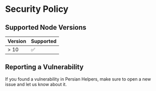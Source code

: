 # Security Policy

## Supported Node Versions

| Version | Supported          |
| ------- | ------------------ |
| > 10   | :white_check_mark: |

## Reporting a Vulnerability

If you found a vulnerability in Persian Helpers, make sure to open a new issue and let us know about it.
